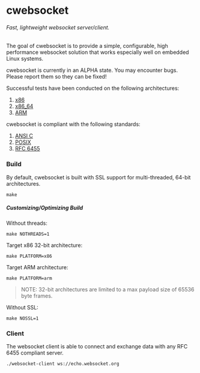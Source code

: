 # cwebsocket

###### Fast, lightweight websocket server/client.

The goal of cwebsocket is to provide a simple, configurable, high performance websocket solution that works especially
well on embedded Linux systems.

cwebsocket is currently in an ALPHA state. You may encounter bugs. Please report them so they can be fixed!

Successful tests have been conducted on the following architectures:

1. [x86](http://en.wikipedia.org/wiki/X86)
2. [x86_64](http://en.wikipedia.org/wiki/X86-64)
3. [ARM](http://en.wikipedia.org/wiki/ARM_architecture)

cwebsocket is compliant with the following standards:

1. [ANSI C](http://en.wikipedia.org/wiki/ANSI_C)
2. [POSIX](http://en.wikipedia.org/wiki/C_POSIX_library)
3. [RFC 6455](http://tools.ietf.org/html/rfc6455)

### Build

By default, cwebsocket is built with SSL support for multi-threaded, 64-bit architectures.

	make

##### Customizing/Optimizing Build

Without threads:

	make NOTHREADS=1

Target x86 32-bit architecture:

	make PLATFORM=x86

Target ARM architecture:

	make PLATFORM=arm

> NOTE: 32-bit architectures are limited to a max payload size of 65536 byte frames.

Without SSL:

	make NOSSL=1

### Client

The websocket client is able to connect and exchange data with any RFC 6455 compliant server.

	./websocket-client ws://echo.websocket.org

